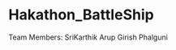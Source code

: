 # Hakathon_BattleShip
   Team Members: SriKarthik
                 Arup
                 Girish
                 Phalguni
